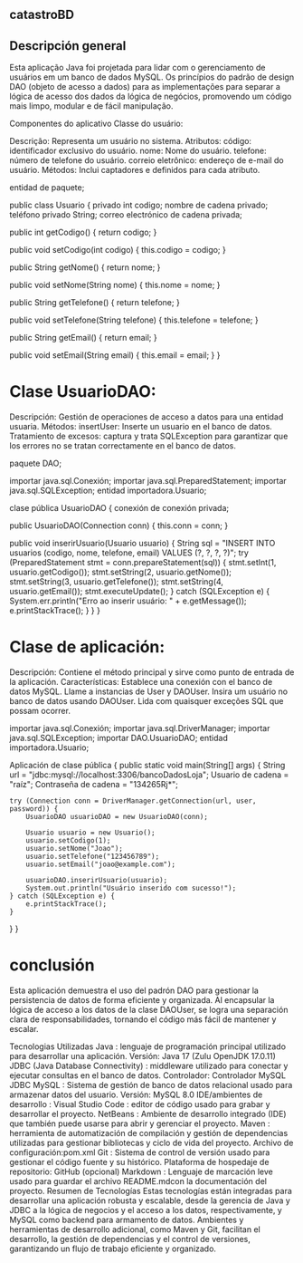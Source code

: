 ## catastroBD
## Descripción general
Esta aplicação Java foi projetada para lidar com o gerenciamento de usuários em um banco de dados MySQL. Os princípios do padrão de design DAO (objeto de acesso a dados) para as implementações para separar a lógica de acesso dos dados da lógica de negócios, promovendo um código mais limpo, modular e de fácil manipulação.

Componentes do aplicativo Classe do usuário:

Descrição: Representa um usuário no sistema. Atributos: código: identificador exclusivo do usuário. nome: Nome do usuário. telefone: número de telefone do usuário. correio eletrônico: endereço de e-mail do usuário. Métodos: Inclui captadores e definidos para cada atributo.

entidad de paquete;

public class Usuario { privado int codigo; nombre de cadena privado; teléfono privado String; correo electrónico de cadena privada;

public int getCodigo() {
    return codigo;
}

public void setCodigo(int codigo) {
    this.codigo = codigo;
}

public String getNome() {
    return nome;
}

public void setNome(String nome) {
    this.nome = nome;
}

public String getTelefone() {
    return telefone;
}

public void setTelefone(String telefone) {
    this.telefone = telefone;
}

public String getEmail() {
    return email;
}

public void setEmail(String email) {
    this.email = email;
}
}

# Clase UsuarioDAO:
Descripción: Gestión de operaciones de acceso a datos para una entidad usuaria. Métodos: insertUser: Inserte un usuario en el banco de datos. Tratamiento de excesos: captura y trata SQLException para garantizar que los errores no se tratan correctamente en el banco de datos.

paquete DAO;

importar java.sql.Conexión; importar java.sql.PreparedStatement; importar java.sql.SQLException; entidad importadora.Usuario;

clase pública UsuarioDAO { conexión de conexión privada;

public UsuarioDAO(Connection conn) {
    this.conn = conn;
}

public void inserirUsuario(Usuario usuario) {
    String sql = "INSERT INTO usuarios (codigo, nome, telefone, email) VALUES (?, ?, ?, ?)";
    try (PreparedStatement stmt = conn.prepareStatement(sql)) {
        stmt.setInt(1, usuario.getCodigo());
        stmt.setString(2, usuario.getNome());
        stmt.setString(3, usuario.getTelefone());
        stmt.setString(4, usuario.getEmail());
        stmt.executeUpdate();
    } catch (SQLException e) {
        System.err.println("Erro ao inserir usuário: " + e.getMessage());
        e.printStackTrace();
    }
}
}

# Clase de aplicación:
Descripción: Contiene el método principal y sirve como punto de entrada de la aplicación. Características: Establece una conexión con el banco de datos MySQL. Llame a instancias de User y DAOUser. Insira um usuário no banco de datos usando DAOUser. Lida com quaisquer exceções SQL que possam ocorrer.

importar java.sql.Conexión; importar java.sql.DriverManager; importar java.sql.SQLException; importar DAO.UsuarioDAO; entidad importadora.Usuario;

Aplicación de clase pública { public static void main(String[] args) { String url = "jdbc:mysql://localhost:3306/bancoDadosLoja"; Usuario de cadena = "raíz"; Contraseña de cadena = "134265Rj*";

    try (Connection conn = DriverManager.getConnection(url, user, password)) {
        UsuarioDAO usuarioDAO = new UsuarioDAO(conn);

        Usuario usuario = new Usuario();
        usuario.setCodigo(1);
        usuario.setNome("Joao");
        usuario.setTelefone("123456789");
        usuario.setEmail("joao@example.com");

        usuarioDAO.inserirUsuario(usuario);
        System.out.println("Usuário inserido com sucesso!");
    } catch (SQLException e) {
        e.printStackTrace();
    }
}
}

# conclusión
Esta aplicación demuestra el uso del padrón DAO para gestionar la persistencia de datos de forma eficiente y organizada. Al encapsular la lógica de acceso a los datos de la clase DAOUser, se logra una separación clara de responsabilidades, tornando el código más fácil de mantener y escalar.

Tecnologias Utilizadas
Java : lenguaje de programación principal utilizado para desarrollar una aplicación.
Versión: Java 17 (Zulu OpenJDK 17.0.11)
JDBC (Java Database Connectivity) : middleware utilizado para conectar y ejecutar consultas en el banco de datos.
Controlador: Controlador MySQL JDBC
MySQL : Sistema de gestión de banco de datos relacional usado para armazenar datos del usuario.
Versión: MySQL 8.0
IDE/ambientes de desarrollo :
Visual Studio Code : editor de código usado para grabar y desarrollar el proyecto.
NetBeans : Ambiente de desarrollo integrado (IDE) que también puede usarse para abrir y gerenciar el proyecto.
Maven : herramienta de automatización de compilación y gestión de dependencias utilizadas para gestionar bibliotecas y ciclo de vida del proyecto.
Archivo de configuración:pom.xml
Git : Sistema de control de versión usado para gestionar el código fuente y su histórico.
Plataforma de hospedaje de repositorio: GitHub (opcional)
Markdown : Lenguaje de marcación leve usado para guardar el archivo README.mdcon la documentación del proyecto.
Resumen de Tecnologías
Estas tecnologías están integradas para desarrollar una aplicación robusta y escalable, desde la gerencia de Java y JDBC a la lógica de negocios y el acceso a los datos, respectivamente, y MySQL como backend para armamento de datos. Ambientes y herramientas de desarrollo adicional, como Maven y Git, facilitan el desarrollo, la gestión de dependencias y el control de versiones, garantizando un flujo de trabajo eficiente y organizado.

